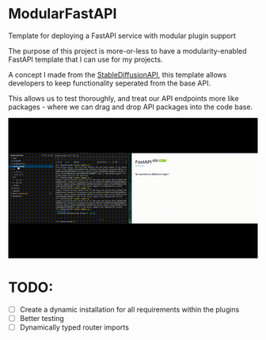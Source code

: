 # ModularFastAPI
Template for deploying a FastAPI service with modular plugin support

The purpose of this project is more-or-less to have a modularity-enabled FastAPI template that I can use for my projects.

A concept I made from the [StableDiffusionAPI](https://github.com/AlexScotland/StableDiffusionAPI), this template allows developers to keep functionality seperated from the base API.

This allows us to test thoroughly, and treat our API endpoints more like packages - where we can drag and drop API packages into the code base.

![a quick demo of drag and drop](docs\media\readme_demo.gif) 

# TODO:
- [ ] Create a dynamic installation for all requirements within the plugins
- [ ] Better testing
- [ ] Dynamically typed router imports